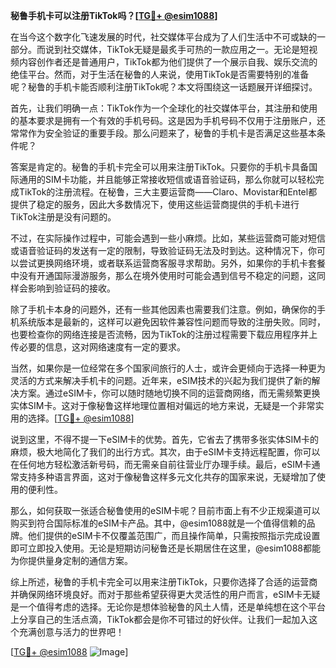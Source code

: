**秘鲁手机卡可以注册TikTok吗？[[TG💪+ @esim1088](https://t.me/s/esim1088)]**

在当今这个数字化飞速发展的时代，社交媒体平台成为了人们生活中不可或缺的一部分。而说到社交媒体，TikTok无疑是最炙手可热的一款应用之一。无论是短视频内容创作者还是普通用户，TikTok都为他们提供了一个展示自我、娱乐交流的绝佳平台。然而，对于生活在秘鲁的人来说，使用TikTok是否需要特别的准备呢？秘鲁的手机卡能否顺利注册TikTok呢？本文将围绕这一话题展开详细探讨。

首先，让我们明确一点：TikTok作为一个全球化的社交媒体平台，其注册和使用的基本要求是拥有一个有效的手机号码。这是因为手机号码不仅用于注册账户，还常常作为安全验证的重要手段。那么问题来了，秘鲁的手机卡是否满足这些基本条件呢？

答案是肯定的。秘鲁的手机卡完全可以用来注册TikTok。只要你的手机卡具备国际通用的SIM卡功能，并且能够正常接收短信或语音验证码，那么你就可以轻松完成TikTok的注册流程。在秘鲁，三大主要运营商——Claro、Movistar和Entel都提供了稳定的服务，因此大多数情况下，使用这些运营商提供的手机卡进行TikTok注册是没有问题的。

不过，在实际操作过程中，可能会遇到一些小麻烦。比如，某些运营商可能对短信或语音验证码的发送有一定的限制，导致验证码无法及时到达。这种情况下，你可以尝试更换网络环境，或者联系运营商客服寻求帮助。另外，如果你的手机卡套餐中没有开通国际漫游服务，那么在境外使用时可能会遇到信号不稳定的问题，这同样会影响到验证码的接收。

除了手机卡本身的问题外，还有一些其他因素也需要我们注意。例如，确保你的手机系统版本是最新的，这样可以避免因软件兼容性问题而导致的注册失败。同时，也要检查你的网络连接是否流畅，因为TikTok的注册过程需要下载应用程序并上传必要的信息，这对网络速度有一定的要求。

当然，如果你是一位经常在多个国家间旅行的人士，或许会更倾向于选择一种更为灵活的方式来解决手机卡的问题。近年来，eSIM技术的兴起为我们提供了新的解决方案。通过eSIM卡，你可以随时随地切换不同的运营商网络，而无需频繁更换实体SIM卡。这对于像秘鲁这样地理位置相对偏远的地方来说，无疑是一个非常实用的选择。[[TG💪+ @esim1088](https://t.me/s/esim1088)]

说到这里，不得不提一下eSIM卡的优势。首先，它省去了携带多张实体SIM卡的麻烦，极大地简化了我们的出行方式。其次，由于eSIM卡支持远程配置，你可以在任何地方轻松激活新号码，而无需亲自前往营业厅办理手续。最后，eSIM卡通常支持多种语言界面，这对于像秘鲁这样多元文化共存的国家来说，无疑增加了使用的便利性。

那么，如何获取一张适合秘鲁使用的eSIM卡呢？目前市面上有不少正规渠道可以购买到符合国际标准的eSIM卡产品。其中，@esim1088就是一个值得信赖的品牌。他们提供的eSIM卡不仅覆盖范围广，而且操作简单，只需按照指示完成设置即可立即投入使用。无论是短期访问秘鲁还是长期居住在这里，@esim1088都能为你提供量身定制的通信方案。

综上所述，秘鲁的手机卡完全可以用来注册TikTok，只要你选择了合适的运营商并确保网络环境良好。而对于那些希望获得更大灵活性的用户而言，eSIM卡无疑是一个值得考虑的选择。无论你是想体验秘鲁的风土人情，还是单纯想在这个平台上分享自己的生活点滴，TikTok都会是你不可错过的好伙伴。让我们一起加入这个充满创意与活力的世界吧！

[[TG💪+ @esim1088](https://t.me/s/esim1088) ![Image](https://i.postimg.cc/4NQfJmqS/Snipaste-2025-05-13-00-14-12.png)]